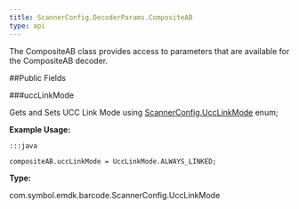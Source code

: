 ```yaml
---
title: ScannerConfig.DecoderParams.CompositeAB
type: api
---
```



The CompositeAB class provides access to parameters that are
 available for the CompositeAB decoder.

##Public Fields

###uccLinkMode

Gets and Sets UCC Link Mode using
 [ ScannerConfig.UccLinkMode](../ScannerConfig-UccLinkMode) enum;
 
 

**Example Usage:**
	
	:::java
	
	compositeAB.uccLinkMode = UccLinkMode.ALWAYS_LINKED;
	


**Type:**

com.symbol.emdk.barcode.ScannerConfig.UccLinkMode

